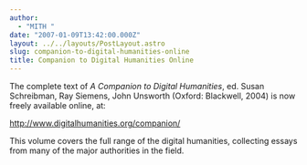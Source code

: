 ```yaml
---
author:
  - "MITH "
date: "2007-01-09T13:42:00.000Z"
layout: ../../layouts/PostLayout.astro
slug: companion-to-digital-humanities-online
title: Companion to Digital Humanities Online
---
```


The complete text of _A Companion to Digital Humanities_, ed. Susan Schreibman, Ray Siemens, John Unsworth (Oxford: Blackwell, 2004) is now freely available online, at:

http://www.digitalhumanities.org/companion/

This volume covers the full range of the digital humanities, collecting essays from many of the major authorities in the field.
